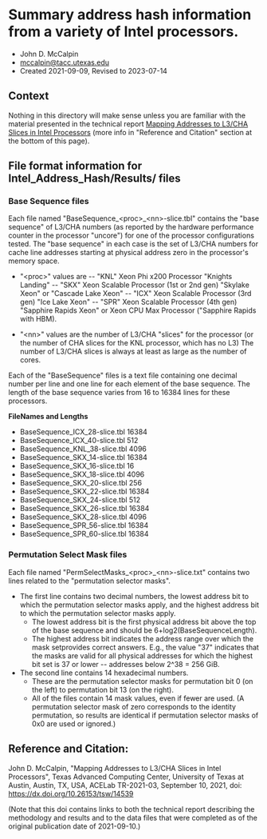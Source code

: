 # Summary address hash information from a variety of Intel processors.
- John D. McCalpin
- mccalpin@tacc.utexas.edu
- Created 2021-09-09, Revised to 2023-07-14

## Context 
Nothing in this directory will make sense unless you are familiar with the material presented in the technical report [Mapping Addresses to L3/CHA Slices in Intel Processors](https://dx.doi.org/10.26153/tsw/14539) (more info in "Reference and Citation" section at the bottom of this page).

## File format information for Intel_Address_Hash/Results/ files

### Base Sequence files
Each file named "BaseSequence_\<proc\>_\<nn\>-slice.tbl" contains the "base sequence" of
L3/CHA numbers (as reported by the hardware performance counter in the processor
"uncore") for one of the processor configurations tested.  The "base sequence"
in each case is the set of L3/CHA numbers for cache line addresses starting at
physical address zero in the processor's memory space.

- "\<proc\>" values are
-- "KNL"	Xeon Phi x200 Processor "Knights Landing"
-- "SKX"	Xeon Scalable Processor (1st or 2nd gen) "Skylake Xeon" or "Cascade Lake Xeon"
-- "ICX"	Xeon Scalable Processor (3rd gen) "Ice Lake Xeon"
-- "SPR"	Xeon Scalable Processor (4th gen) "Sapphire Rapids Xeon" or Xeon CPU Max Processor ("Sapphire Rapids with HBM).
	
- "\<nn\>" values are the number of L3/CHA "slices" for the processor (or the number of CHA slices for the KNL processor, which has no L3)
The number of L3/CHA slices is always at least as large as the number of cores.

Each of the "BaseSequence" files is a text file containing one decimal number per line
and one line for each element of the base sequence.  The length of the base sequence
varies from 16 to 16384 lines for these processors.

**FileNames and Lengths**
- BaseSequence_ICX_28-slice.tbl 16384
- BaseSequence_ICX_40-slice.tbl 512
- BaseSequence_KNL_38-slice.tbl 4096
- BaseSequence_SKX_14-slice.tbl 16384
- BaseSequence_SKX_16-slice.tbl 16
- BaseSequence_SKX_18-slice.tbl 4096
- BaseSequence_SKX_20-slice.tbl 256
- BaseSequence_SKX_22-slice.tbl 16384
- BaseSequence_SKX_24-slice.tbl 512
- BaseSequence_SKX_26-slice.tbl 16384
- BaseSequence_SKX_28-slice.tbl 4096
- BaseSequence_SPR_56-slice.tbl 16384
- BaseSequence_SPR_60-slice.tbl 16384

### Permutation Select Mask files
Each file named "PermSelectMasks_\<proc\>_\<nn\>-slice.txt" contains two lines related to the "permutation selector masks".
- The first line contains two decimal numbers, the lowest address bit to which the permutation selector masks apply, and the highest address bit to which the permutation selector masks apply.
  - The lowest address bit is the first physical address bit above the top of the base sequence and should be 6+log2(BaseSequenceLength).
  - The highest address bit indicates the address range over which the mask setprovides correct answers.  E.g., the value "37" indicates that the masks are valid for all physical addresses for which the highest bit set is 37 or lower -- addresses below 2^38 = 256 GiB.
- The second line contains 14 hexadecimal numbers.
  - These are the permutation selector masks for permutation bit 0 (on the left) to permutation bit 13 (on the right).
  - All of the files contain 14 mask values, even if fewer are used.  (A permutation selector mask of zero corresponds to the identity permutation, so results are identical if permutation selector masks of 0x0 are used or ignored.)

## Reference and Citation:

John D. McCalpin, "Mapping Addresses to L3/CHA Slices in Intel Processors", Texas Advanced
Computing Center, University of Texas at Austin, Austin, TX, USA, ACELab TR-2021-03,
September 10, 2021, doi: https://dx.doi.org/10.26153/tsw/14539

(Note that this doi contains links to both the technical report describing the methodology and results and to the data files
that were completed as of the original publication date of 2021-09-10.)
